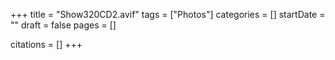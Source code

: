 +++
title = "Show320CD2.avif"
tags = ["Photos"]
categories = []
startDate = ""
draft = false
pages = []

citations = []
+++
